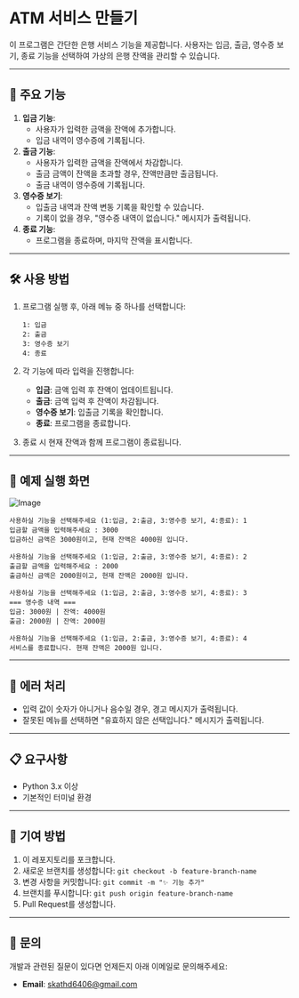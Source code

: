 # ATM 서비스 만들기

이 프로그램은 간단한 은행 서비스 기능을 제공합니다. 사용자는 입금, 출금, 영수증 보기, 종료 기능을 선택하여 가상의 은행 잔액을 관리할 수 있습니다.

---

## 📂 주요 기능

1. **입금 기능**:
    - 사용자가 입력한 금액을 잔액에 추가합니다.
    - 입금 내역이 영수증에 기록됩니다.
2. **출금 기능**:
    - 사용자가 입력한 금액을 잔액에서 차감합니다.
    - 출금 금액이 잔액을 초과할 경우, 잔액만큼만 출금됩니다.
    - 출금 내역이 영수증에 기록됩니다.
3. **영수증 보기**:
    - 입출금 내역과 잔액 변동 기록을 확인할 수 있습니다.
    - 기록이 없을 경우, "영수증 내역이 없습니다." 메시지가 출력됩니다.
4. **종료 기능**:
    - 프로그램을 종료하며, 마지막 잔액을 표시합니다.

---

## 🛠️ 사용 방법

1. 프로그램 실행 후, 아래 메뉴 중 하나를 선택합니다:
    
    ```
    1: 입금
    2: 출금
    3: 영수증 보기
    4: 종료
    ```
    
2. 각 기능에 따라 입력을 진행합니다:
    - **입금**: 금액 입력 후 잔액이 업데이트됩니다.
    - **출금**: 금액 입력 후 잔액이 차감됩니다.
    - **영수증 보기**: 입출금 기록을 확인합니다.
    - **종료**: 프로그램을 종료합니다.
3. 종료 시 현재 잔액과 함께 프로그램이 종료됩니다.

---

## 🧩 예제 실행 화면

![Image](https://github.com/user-attachments/assets/8be24ff6-f897-4f81-95cd-73e8644c2f52)
```
사용하실 기능을 선택해주세요 (1:입금, 2:출금, 3:영수증 보기, 4:종료): 1
입금할 금액을 입력해주세요 : 3000
입금하신 금액은 3000원이고, 현재 잔액은 4000원 입니다.

사용하실 기능을 선택해주세요 (1:입금, 2:출금, 3:영수증 보기, 4:종료): 2
출금할 금액을 입력해주세요 : 2000
출금하신 금액은 2000원이고, 현재 잔액은 2000원 입니다.

사용하실 기능을 선택해주세요 (1:입금, 2:출금, 3:영수증 보기, 4:종료): 3
=== 영수증 내역 ===
입금: 3000원 | 잔액: 4000원
출금: 2000원 | 잔액: 2000원

사용하실 기능을 선택해주세요 (1:입금, 2:출금, 3:영수증 보기, 4:종료): 4
서비스를 종료합니다. 현재 잔액은 2000원 입니다.

```

---

## 🐛 에러 처리

- 입력 값이 숫자가 아니거나 음수일 경우, 경고 메시지가 출력됩니다.
- 잘못된 메뉴를 선택하면 "유효하지 않은 선택입니다." 메시지가 출력됩니다.

---

## 📋 요구사항

- Python 3.x 이상
- 기본적인 터미널 환경

---

## 🌟 기여 방법

1. 이 레포지토리를 포크합니다.
2. 새로운 브랜치를 생성합니다: `git checkout -b feature-branch-name`
3. 변경 사항을 커밋합니다: `git commit -m "✨ 기능 추가"`
4. 브랜치를 푸시합니다: `git push origin feature-branch-name`
5. Pull Request를 생성합니다.

---

## 📧 문의

개발과 관련된 질문이 있다면 언제든지 아래 이메일로 문의해주세요:

- **Email**: [skathd6406@gmail.com](mailto:example@bankservice.com)
